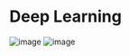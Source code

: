 # Deep Learning
![image](https://github.com/user-attachments/assets/abad5140-9a58-4559-b4bb-12e2647def86)
![image](https://github.com/user-attachments/assets/64739204-f63f-485f-85ed-46965b54699a)

